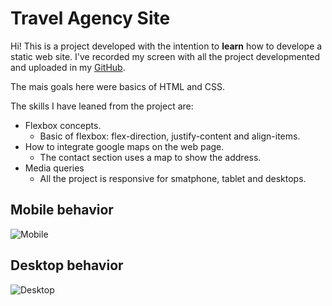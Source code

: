 # Travel Agency Site

Hi! This is a project developed with the intention to  **learn** how to develope a static web site. I've recorded my screen with all the project developmented and  uploaded in my [GitHub](https://github.com/MarinaAlmeida20/Trip).

The mais goals here were basics of HTML and CSS.

The skills I have leaned from the project are:
	

 - Flexbox concepts.
	 - Basic of flexbox: flex-direction, justify-content and align-items.
 - How to integrate google maps on the web page.
	 - The contact section uses a map to show the address.
 - Media queries
	 - All the project is responsive for smatphone, tablet and desktops.

		
		

## Mobile behavior
![Mobile](https://github.com/MarinaAlmeida20/Trip/blob/main/assets/mobileTrip.gif?raw=true)

## Desktop behavior
![Desktop](https://github.com/MarinaAlmeida20/Trip/blob/main/assets/desktopTrip.gif?raw=true)
 
